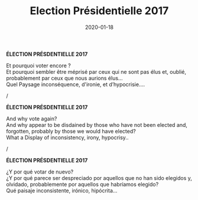 ﻿---
layout: "gallery_no_resize.njk"
date: "2020-01-18"
title: "Election Présidentielle 2017"
description: ""
cover : ""
image_scaling: "90" #en pixel, la taille verticale minimum des images presentes dans la gallery

products:
#   les images produits son dans le dossier "products"
#   - image: nom_de_l_image.jpg
#     link: https://www.pcagallery.com/example
---
**ÉLECTION PRÉSDENTIELLE 2017**

Et pourquoi voter encore ?  
Et pourquoi sembler être méprisé par ceux qui ne sont pas élus et, oublié, probablement par ceux que nous aurions élus...  
Quel Paysage inconséquence, d'ironie, et d’hypocrisie....

/

**ÉLECTION PRÉSDENTIELLE 2017**

And why vote again?  
And why appear to be disdained by those who have not been elected and, forgotten, probably by those we would have elected?  
What a Display of inconsistency, irony, hypocrisy..

/

**ÉLECTION PRÉSDENTIELLE 2017**

¿Y por qué votar de nuevo?  
¿Y por qué parece ser despreciado por aquellos que no han sido elegidos y, olvidado, probablemente por aquellos que habríamos elegido?  
Qué paisaje inconsistente, irónico, hipócrita...
